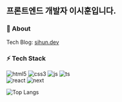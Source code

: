 <!--
## Hi there 👋

**lee-sihun/lee-sihun** is a ✨ _special_ ✨ repository because its `README.md` (this file) appears on your GitHub profile.

Here are some ideas to get you started:

- 🔭 I’m currently working on ...
- 🌱 I’m currently learning ...
- 👯 I’m looking to collaborate on ...
- 🤔 I’m looking for help with ...
- 💬 Ask me about ...
- 📫 How to reach me: ...
- 😄 Pronouns: ...
- ⚡ Fun fact: ...
-->
## 프론트엔드 개발자 이시훈입니다. 
### 🔭 About
Tech Blog: [sihun.dev](https://sihun.dev/blog)

### ⚡️ Tech Stack   
![html5](https://img.shields.io/badge/HTML5-E34F26?style=flat&logo=html5&logoColor=white)
![css3](https://img.shields.io/badge/CSS3-1572B6?style=flat&logo=css3&logoColor=white)
![js](https://img.shields.io/badge/JavaScript-F7DF1E?style=flat&logo=JavaScript&logoColor=white)
![ts](https://img.shields.io/badge/TypeScript-007ACC?style=flat&logo=typescript&logoColor=white)  
![react](https://img.shields.io/badge/React-20232A?style=flat&logo=react&logoColor=61DAFB)
![next](https://img.shields.io/badge/Next.js-000?logo=nextdotjs&logoColor=fff&style=flat)

![Top Langs](https://github-readme-stats.vercel.app/api/top-langs/?username=lee-sihun&layout=compact)
